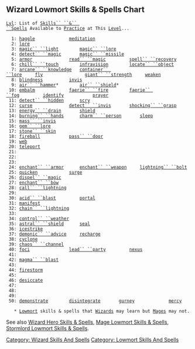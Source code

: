 ## Wizard Lowmort Skills & Spells Chart

[`Lvl`](Level "wikilink")`: List of `[`Skills`` ``&`` ``Spells`](:Category:_Skills_And_Spells "wikilink")` Available to `[`Practice`](Practice "wikilink")` at This `[`Level`](Level "wikilink")`...`  
`     `  
`  1: `[`haggle`](Haggle "wikilink")`             `[`meditation`](Meditation "wikilink")  
`  2: `[`lore`](Lore "wikilink")  
`  3: `[`magic`` ``light`](Magic_Light "wikilink")`        `[`magic`` ``lore`](Magic_Lore "wikilink")  
`  4: `[`detect`` ``magic`](Detect_Magic "wikilink")`       `[`magic`` ``missile`](Magic_Missile "wikilink")  
`  5: `[`armor`](Armor_(spell) "wikilink")`              `[`read`` ``magic`](Read_Magic "wikilink")`         `[`spell`` ``recovery`](Spell_Recovery "wikilink")`    `  
`  6: `[`chill`` ``touch`](Chill_Touch "wikilink")`        `[`infravision`](Infravision "wikilink")`        `[`locate`` ``object`](Locate_Object "wikilink")  
`  7: `[`arcane`` ``knowledge`](Arcane_Knowledge "wikilink")`   `[`container`` ``lore`](Container_Lore "wikilink")`     `[`fly`](Fly "wikilink")`                `[`giant`` ``strength`](Giant_Strength "wikilink")`     `[`weaken`](weaken "wikilink")  
`  8: `[`blindness`](Blindness "wikilink")`          `[`invis`](Invis "wikilink")  
`  9: `[`air`` ``hammer`](Air_Hammer "wikilink")`*        `[`air`` ``shield`](Air_Shield "wikilink")`*`  
` 10: `[`embalm`](Embalm "wikilink")`             `[`faerie`` ``fire`](Faerie_Fire "wikilink")`        `[`faerie`` ``fog`](Faerie_Fog "wikilink")`         `[`identify`](Identify_(spell) "wikilink")`           `[`prayer`](Prayer "wikilink")  
` 11: `[`detect`` ``hidden`](Detect_Hidden "wikilink")`      `[`scry`](Scry "wikilink")  
` 12: `[`curse`](Curse "wikilink")`              `[`detect`` ``invis`](Detect_Invis "wikilink")`       `[`shocking`` ``grasp`](Shocking_Grasp "wikilink")  
` 13: `[`energy`` ``drain`](Energy_Drain "wikilink")`       `[`shield`](Shield "wikilink")  
` 14: `[`burning`` ``hands`](Burning_Hands "wikilink")`      `[`charm`` ``person`](Charm_Person "wikilink")`       `[`sleep`](Sleep_(spell) "wikilink")  
` 15: `[`mass`` ``invis`](Mass_Invis "wikilink")  
` 16: `[`gem`` ``lore`](Gem_Lore "wikilink")  
` 17: `[`stone`` ``skin`](Stone_Skin "wikilink")  
` 18: `[`fireball`](Fireball "wikilink")`           `[`pass`` ``door`](Pass_Door "wikilink")  
` 19: `[`web`](Web "wikilink")  
` 20: `[`teleport`](Teleport "wikilink")  
` 21: `  
` 22: `  
` 23: `  
` 24: `[`enchant`` ``armor`](Enchant_Armor "wikilink")`      `[`enchant`` ``weapon`](Enchant_Weapon "wikilink")`     `[`lightning`` ``bolt`](Lightning_Bolt "wikilink")  
` 25: `[`quicken`](Quicken "wikilink")`            `[`surge`](Surge "wikilink")  
` 26: `[`dispel`` ``magic`](Dispel_Magic "wikilink")  
` 27: `[`enchant`` ``bow`](Enchant_Bow "wikilink")  
` 28: `[`call`` ``lightning`](Call_Lightning "wikilink")  
` 29: `  
` 30: `[`acid`` ``blast`](Acid_Blast "wikilink")`         `[`portal`](Portal "wikilink")  
` 31: `[`manifest`](Manifest "wikilink")  
` 32: `[`chain`` ``lightning`](Chain_Lightning "wikilink")  
` 33: `  
` 34: `[`control`` ``weather`](Control_Weather "wikilink")  
` 35: `[`astral`` ``shield`](Astral_Shield "wikilink")`      `[`seal`](Seal "wikilink")  
` 36: `[`icestrike`](Icestrike "wikilink")  
` 37: `[`demonic`` ``advice`](Demonic_Advice "wikilink")`     `[`recharge`](Recharge "wikilink")  
` 38: `[`cyclone`](Cyclone "wikilink")  
` 39: `[`chaos`` ``channel`](Chaos_Channel "wikilink")  
` 40: `[`foci`](Foci "wikilink")`               `[`lead`` ``party`](Lead_Party "wikilink")`         `[`nexus`](Nexus "wikilink")  
` 41: `  
` 42: `[`magma`` ``blast`](Magma_Blast "wikilink")  
` 43: `  
` 44: `[`firestorm`](Firestorm "wikilink")  
` 45: `  
` 46: `[`desiccate`](Desiccate "wikilink")  
` 47: `  
` 48: `  
` 49: `  
` 50: `[`demonstrate`](Demonstrate "wikilink")`        `[`disintegrate`](Disintegrate "wikilink")`       `[`gurney`](Gurney "wikilink")`             `[`mercy`](Mercy "wikilink")  
`     `  
`   * `[`Lowmort`](:Category:_Lowmort "wikilink")` skills & spells that `[`Wizards`](:Category:_Wizards "wikilink")` may learn but `[`Mages`](:Category:_Mages "wikilink")` may not.`

See also [Wizard Hero Skills &
Spells](:Category:_Wizard_Hero_Skills_And_Spells "wikilink"), [Mage
Lowmort Skills &
Spells](:Category:_Mage_Lowmort_Skills_And_Spells "wikilink"),
[Stormlord Lowmort Skills &
Spells](:Category:_Stormlord_Lowmort_Skills_And_Spells "wikilink").

[Category: Wizard Skills And
Spells](Category:_Wizard_Skills_And_Spells "wikilink") [Category:
Lowmort Skills And
Spells](Category:_Lowmort_Skills_And_Spells "wikilink")
